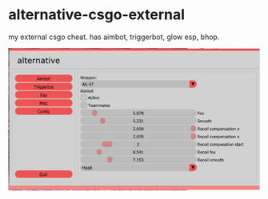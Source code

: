 # alternative-csgo-external

my external csgo cheat.
has aimbot, triggerbot, glow esp, bhop.

![alt text](nCwKYVO.png)
